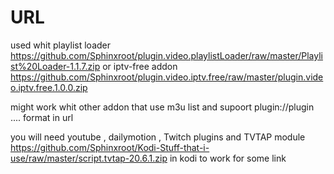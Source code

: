 # URL

used whit 
playlist loader https://github.com/Sphinxroot/plugin.video.playlistLoader/raw/master/Playlist%20Loader-1.1.7.zip 
or 
iptv-free addon https://github.com/Sphinxroot/plugin.video.iptv.free/raw/master/plugin.video.iptv.free.1.0.0.zip

might work whit other addon that use m3u list and supoort plugin://plugin .... format in url

you will need youtube , dailymotion , Twitch plugins and TVTAP module https://github.com/Sphinxroot/Kodi-Stuff-that-i-use/raw/master/script.tvtap-20.6.1.zip  in kodi to work for some link
